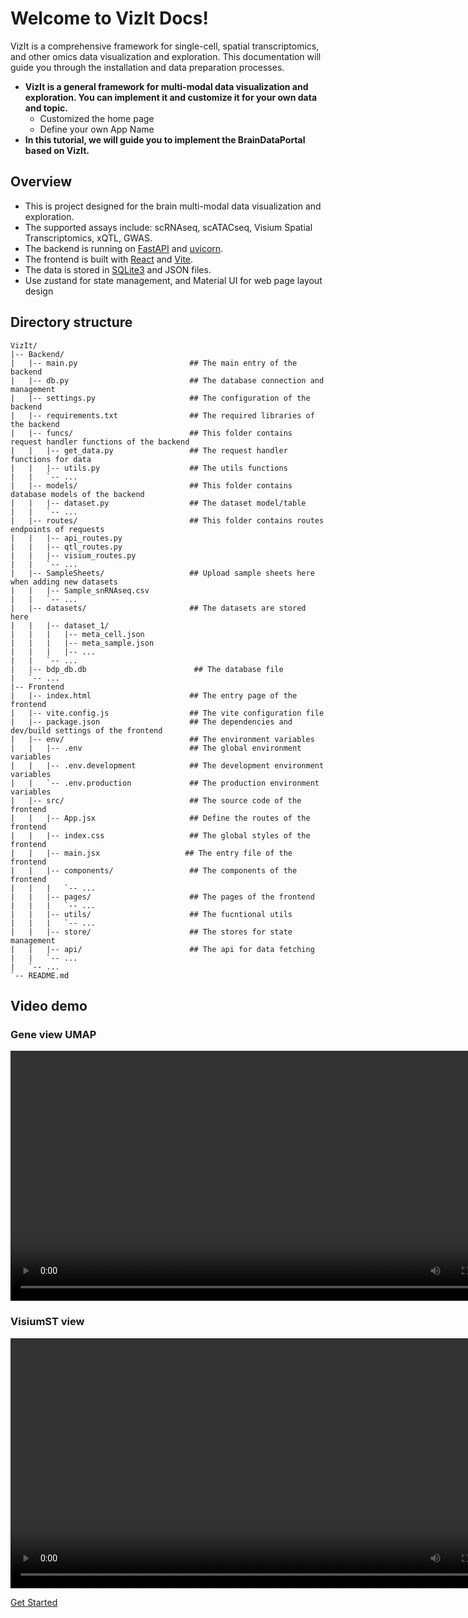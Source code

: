 # Welcome to VizIt Docs!
VizIt is a comprehensive framework for single-cell, spatial transcriptomics, and other omics data visualization and exploration. 
This documentation will guide you through the installation and data preparation processes.

- **VizIt is a general framework for multi-modal data visualization and exploration. You can implement it and customize it for your own data and topic.**
    - Customized the home page
    - Define your own App Name
- **In this tutorial, we will guide you to implement the BrainDataPortal based on VizIt.**

## Overview
* This is project designed for the brain multi-modal data visualization and exploration.
* The supported assays include: scRNAseq, scATACseq, Visium Spatial Transcriptomics, xQTL, GWAS.
* The backend is running on [FastAPI](https://fastapi.tiangolo.com/) and [uvicorn](https://www.starlette.io/).
* The frontend is built with [React](https://react.dev/) and [Vite](https://vitejs.dev/).
* The data is stored in [SQLite3](https://www.sqlite.org/) and JSON files.
* Use zustand for state management, and Material UI for web page layout design

## Directory structure
    VizIt/
    |-- Backend/
    |   |-- main.py                         ## The main entry of the backend
    |   |-- db.py                           ## The database connection and management
    |   |-- settings.py                     ## The configuration of the backend
    |   |-- requirements.txt                ## The required libraries of the backend
    |   |-- funcs/                          ## This folder contains request handler functions of the backend
    |   |   |-- get_data.py                 ## The request handler functions for data
    |   |   |-- utils.py                    ## The utils functions
    |   |   `-- ...
    |   |-- models/                         ## This folder contains database models of the backend
    |   |   |-- dataset.py                  ## The dataset model/table
    |   |   `-- ...
    |   |-- routes/                         ## This folder contains routes endpoints of requests
    |   |   |-- api_routes.py                
    |   |   |-- qtl_routes.py
    |   |   |-- visium_routes.py
    |   |   `-- ...
    |   |-- SampleSheets/                   ## Upload sample sheets here when adding new datasets
    |   |   |-- Sample_snRNAseq.csv
    |   |   `-- ...
    |   |-- datasets/                       ## The datasets are stored here
    |   |   |-- dataset_1/
    |   |   |   |-- meta_cell.json
    |   |   |   |-- meta_sample.json
    |   |   |   |-- ...
    |   |   `-- ...
    |   |-- bdp_db.db                        ## The database file
    |   `-- ...
    |-- Frontend
    |   |-- index.html                      ## The entry page of the frontend
    |   |-- vite.config.js                  ## The vite configuration file
    |   |-- package.json                    ## The dependencies and dev/build settings of the frontend
    |   |-- env/                            ## The environment variables
    |   |   |-- .env                        ## The global environment variables
    |   |   |-- .env.development            ## The development environment variables
    |   |   `-- .env.production             ## The production environment variables
    |   |-- src/                            ## The source code of the frontend
    |   |   |-- App.jsx                     ## Define the routes of the frontend
    |   |   |-- index.css                   ## The global styles of the frontend
    |   |   |-- main.jsx                   ## The entry file of the frontend
    |   |   |-- components/                 ## The components of the frontend
    |   |   |   `-- ...
    |   |   |-- pages/                      ## The pages of the frontend
    |   |   |   `-- ...
    |   |   |-- utils/                      ## The fucntional utils
    |   |   |   `-- ...
    |   |   |-- store/                      ## The stores for state management
    |   |   |-- api/                        ## The api for data fetching
    |   |   `-- ...
    |   `-- ...
    `-- README.md
## Video demo
### Gene view UMAP
<video width="800" controls>
  <source src="screenshots/BDP_UMAP_2x.mp4" type="video/mp4">
  Your browser does not support the video tag.
</video>

### VisiumST view
<video width="800" controls>
  <source src="screenshots/BDP_VisiumST_4_2x.mp4" type="video/mp4">
  Your browser does not support the video tag.
</video>

 <a href="install/" title="Start to learn" class="md-button md-button--primary">Get Started</a>
